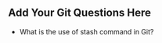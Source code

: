 Add Your Git Questions Here
----------------------------

* What is the use of stash command in Git?
